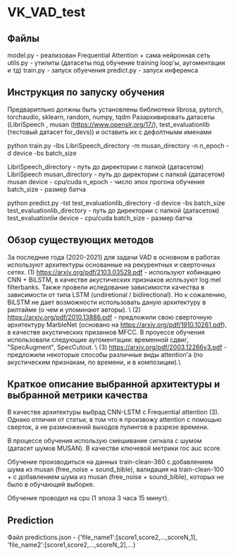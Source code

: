 # VK_VAD_test

## Файлы 
model.py - реализован Frequential Attention + сама нейронная сеть
utils.py - утилиты (датасеты под обучение training loop'ы, аугоментации и тд)
train.py - запуск обуечения
predict.py - запуск инференса

## Инструкция по запуску обучения
Предваритльно должны быть установлены библиотеки librosa, pytorch, torchaudio, sklearn, random, numpy, tqdm
Разархивировать датасеты (LibriSpeech , musan (https://www.openslr.org/17/), test_evaluationlib (тестовый датасет for_devs)) и оставить их с дефолтными именами

python train.py -lbs LibriSpeech_directory -m musan_directory -n n_epoch -d device -bs batch_size

LibriSpeech_directory - путь до директории с папкой (датасетом) LibriSpeech
musan_directory - путь до директории с папкой (датасетом) musan
device - cpu/cuda
n_epoch - число эпох прогона обучения
batch_size - размер батча

python predict.py -tst test_evaluationlib_directory -d device -bs batch_size
test_evaluationlib_directory - путь до директории с папкой (датасетом) test_evaluationliи
device - cpu/cuda
batch_size - размер батча

## Обзор существующих методов
За последние года (2020-2021) для задачи VAD в основном в работах используют архитектуры основанные на рекурентных и сверточных сетях. 
(1) https://arxiv.org/pdf/2103.03529.pdf - используют кобинацию CNN + BiLSTM, в качестве акустических признаков испльзуют log mel filterbanks. Также провели иследование зависимости качества в зависимости от типа LSTM (undiretional / bidirectional). Но к сожалению, BiLSTM не дает возможности использовать даную архитектуру в рилтайме (о чем и упоминают авторы). \\
(2) https://arxiv.org/pdf/2010.13886.pdf - предложили свою сверточную архитектуру MarbleNet (основано на https://arxiv.org/pdf/1910.10261.pdf), в качестве акустических призанков MFCC. В проуессе обучения использовали следующие аугоментации: временной сдвиг,  "SpecAugment", SpecCutout. \\
(3) https://arxiv.org/pdf/2003.12266v3.pdf - предложили некоторые способы различные виды attention'a (по акустическим признакам, по времени, и в композиции).\\

## Краткое описание выбранной архитектуры и выбранной метрики качества
В качестве архитектуры выбрад CNN-LSTM с Frequential attention (3). Однако отличия от статьи, в том что я произвожу attention с помощью сверток, а не размножений выходов пулингов в разрезе времени.

В процессе обучения использую смешивание сигнала с шумом (датасет шумов MUSAN).
В качестве ключевой метрики roc auc score.

Обучение производиться на данных train-clean-360 c добавлением шума из musan (free_noise + sound_bible), валидация на train-clean-100 + c добавлением шума из musan (free_noise + sound_bible), которых не было в обучающей выборке.

Обучение проводил на cpu (1 эпоха 3 часа 15 минут).
## Prediction 
Файл predictions.json - {'file_name1':[score1,score2,...,scoreN_1], 'file_name2':[score1,score2,...,scoreN_2],...}



